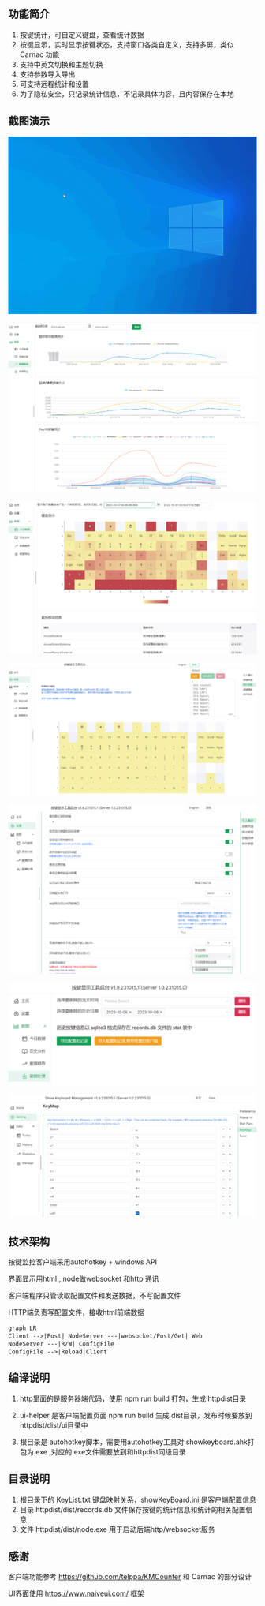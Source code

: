## 功能简介

1. 按键统计，可自定义键盘，查看统计数据
2. 按键显示，实时显示按键状态，支持窗口各类自定义，支持多屏，类似 Carnac 功能
3. 支持中英文切换和主题切换
4. 支持参数导入导出
5. 可支持远程统计和设置
6. 为了隐私安全，只记录统计信息，不记录具体内容，且内容保存在本地

## 截图演示

   ![实时显示按键状态和内容](screenshot/%E5%AE%9E%E6%97%B6%E6%98%BE%E7%A4%BA%E6%8C%89%E9%94%AE%E7%8A%B6%E6%80%81%E5%92%8C%E5%86%85%E5%AE%B9.gif)

![历史按键趋势](screenshot/%E5%8E%86%E5%8F%B2%E6%8C%89%E9%94%AE%E8%B6%8B%E5%8A%BF.png)



![实时按键热力图](screenshot/%E5%AE%9E%E6%97%B6%E6%8C%89%E9%94%AE%E7%83%AD%E5%8A%9B%E5%9B%BE.jpg)

![自定义键盘](screenshot/%E8%87%AA%E5%AE%9A%E4%B9%89%E9%94%AE%E7%9B%98.png)

![setting](screenshot/setting.png)

![data](screenshot/data.png)

![keymap](screenshot/keymap.png)

## 技术架构

按键监控客户端采用autohotkey + windows API

界面显示用html , node做websocket 和http 通讯

客户端程序只管读取配置文件和发送数据，不写配置文件

HTTP端负责写配置文件，接收html前端数据

```mermaid
graph LR
Client -->|Post| NodeServer ---|websocket/Post/Get| Web
NodeServer ---|R/W| ConfigFile
ConfigFile -->|Reload|Client

```



## 编译说明

1. http里面的是服务器端代码，使用 npm run build 打包，生成 httpdist目录

2. ui-helper 是客户端配置页面 npm run build 生成 dist目录，发布时候要放到 httpdist/dist/ui目录中

3. 根目录是 autohotkey脚本，需要用autohotkey工具对 showkeyboard.ahk打包为 exe ,对应的 exe文件需要放到和httpdist同级目录

## 目录说明

1. 根目录下的 KeyList.txt 键盘映射关系，showKeyBoard.ini 是客户端配置信息
2. 目录 httpdist/dist/records.db 文件保存按键的统计信息和统计的相关配置信息
3. 文件 httpdist/dist/node.exe 用于启动后端http/websocket服务

## 感谢

客户端功能参考 https://github.com/telppa/KMCounter 和 Carnac 的部分设计

UI界面使用 https://www.naiveui.com/ 框架